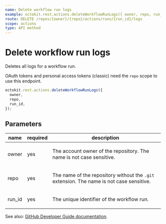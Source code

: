 ```yaml
---
name: Delete workflow run logs
example: octokit.rest.actions.deleteWorkflowRunLogs({ owner, repo, run_id })
route: DELETE /repos/{owner}/{repo}/actions/runs/{run_id}/logs
scope: actions
type: API method
---
```


# Delete workflow run logs

Deletes all logs for a workflow run.

OAuth tokens and personal access tokens (classic) need the `repo` scope to use this endpoint.

```js
octokit.rest.actions.deleteWorkflowRunLogs({
  owner,
  repo,
  run_id,
});
```

## Parameters

<table>
  <thead>
    <tr>
      <th>name</th>
      <th>required</th>
      <th>description</th>
    </tr>
  </thead>
  <tbody>
    <tr><td>owner</td><td>yes</td><td>

The account owner of the repository. The name is not case sensitive.

</td></tr>
<tr><td>repo</td><td>yes</td><td>

The name of the repository without the `.git` extension. The name is not case sensitive.

</td></tr>
<tr><td>run_id</td><td>yes</td><td>

The unique identifier of the workflow run.

</td></tr>
  </tbody>
</table>

See also: [GitHub Developer Guide documentation](https://docs.github.com/rest/actions/workflow-runs#delete-workflow-run-logs).
